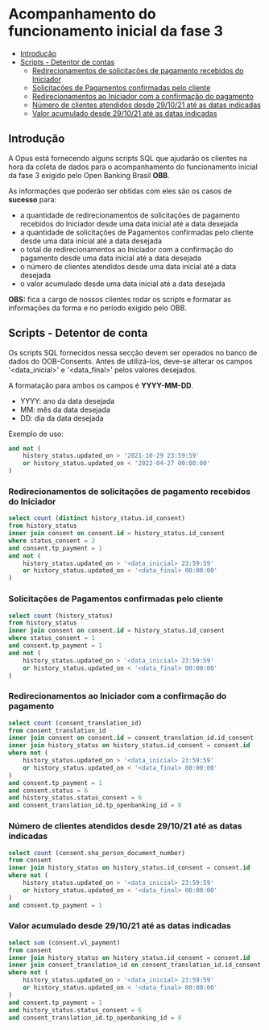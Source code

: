 # Acompanhamento do funcionamento inicial da fase 3

- [Introdução](#introdução)
- [Scripts - Detentor de contas](#scripts---detentor-de-conta)
    - [Redirecionamentos de solicitações de pagamento recebidos do Iniciador](#redirecionamentos-de-solicitações-de-pagamento-recebidos-do-iniciador)
    - [Solicitações de Pagamentos confirmadas pelo cliente](#solicitações-de-pagamentos-confirmadas-pelo-cliente)
    - [Redirecionamentos ao Iniciador com a confirmação do pagamento](#redirecionamentos-ao-iniciador-com-a-confirmação-do-pagamento)
    - [Número de clientes atendidos desde 29/10/21 até as datas indicadas](#número-de-clientes-atendidos-desde-291021-até-as-datas-indicadas)
    - [Valor acumulado desde 29/10/21 até as datas indicadas](#valor-acumulado-desde-291021-até-as-datas-indicadas)

## Introdução

A Opus está fornecendo alguns scripts SQL que ajudarão os clientes na hora da coleta
de dados para o acompanhamento do funcionamento inicial da fase 3 exigido pelo
Open Banking Brasil **OBB**.

As informações que poderão ser obtidas com eles são os casos de **sucesso** para:

- a quantidade de redirecionamentos de solicitações de pagamento
recebidos do Iniciador desde uma data inicial até a data desejada
- a quantidade de solicitações de Pagamentos confirmadas pelo cliente desde uma
data inicial até a data desejada
- o total de redirecionamentos ao Iniciador com a confirmação do pagamento desde
uma data inicial até a data desejada
- o número de clientes atendidos desde uma data inicial até a data desejada
- o valor acumulado desde uma data inicial até a data desejada

**OBS:** fica a cargo de nossos clientes
rodar os scripts e formatar as informações da forma e no período exigido pelo OBB.

## Scripts - Detentor de conta

Os scripts SQL fornecidos nessa secção devem ser operados no banco de dados do OOB-Consents.
Antes de utilizá-los, deve-se alterar os campos '<data_inicial>' e '<data_final>'
pelos valores desejados.

A formatação para ambos os campos é **YYYY-MM-DD**.

- YYYY: ano da data desejada
- MM: mês da data desejada
- DD: dia da data desejada

Exemplo de uso:

```sql
and not (
    history_status.updated_on > '2021-10-29 23:59:59'
    or history_status.updated_on < '2022-04-27 00:00:00'
)
```

### Redirecionamentos de solicitações de pagamento recebidos do Iniciador

```sql
select count (distinct history_status.id_consent)
from history_status
inner join consent on consent.id = history_status.id_consent 
where status_consent = 2
and consent.tp_payment = 1
and not (
    history_status.updated_on > '<data_inicial> 23:59:59'
    or history_status.updated_on < '<data_final> 00:00:00'
)
```

### Solicitações de Pagamentos confirmadas pelo cliente

```sql
select count (history_status) 
from history_status
inner join consent on consent.id = history_status.id_consent 
where status_consent = 1
and consent.tp_payment = 1
and not (
    history_status.updated_on > '<data_inicial> 23:59:59'
    or history_status.updated_on < '<data_final> 00:00:00'
)
```

### Redirecionamentos ao Iniciador com a confirmação do pagamento

```sql
select count (consent_translation_id)
from consent_translation_id
inner join consent on consent.id = consent_translation_id.id_consent
inner join history_status on history_status.id_consent = consent.id
where not (
    history_status.updated_on > '<data_inicial> 23:59:59'
    or history_status.updated_on < '<data_final> 00:00:00'
)
and consent.tp_payment = 1
and consent.status = 6
and history_status.status_consent = 6
and consent_translation_id.tp_openbanking_id = 8
```

### Número de clientes atendidos desde 29/10/21 até as datas indicadas

```sql
select count (consent.sha_person_document_number)
from consent
inner join history_status on history_status.id_consent = consent.id
where not (
    history_status.updated_on > '<data_inicial> 23:59:59'
    or history_status.updated_on < '<data_final> 00:00:00'
)
and consent.tp_payment = 1
```

### Valor acumulado desde 29/10/21 até as datas indicadas

```sql
select sum (consent.vl_payment)
from consent
inner join history_status on history_status.id_consent = consent.id
inner join consent_translation_id on consent_translation_id.id_consent = consent.id
where not (
    history_status.updated_on > '<data_inicial> 23:59:59'
    or history_status.updated_on < '<data_final> 00:00:00'
)
and consent.tp_payment = 1
and history_status.status_consent = 6
and consent_translation_id.tp_openbanking_id = 8
```
